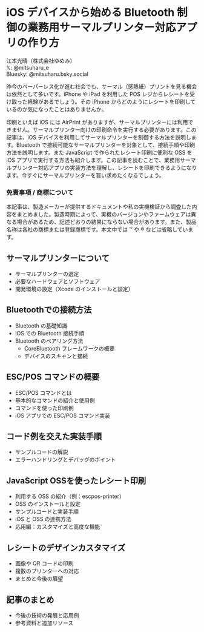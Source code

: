 # iOS デバイスから始める Bluetooth 制御の業務用サーマルプリンター対応アプリの作り方

<div class="author-info">
江本光晴（株式会社ゆめみ）<BR />
𝕏: @mitsuharu_e<BR />
Bluesky: @mitsuharu.bsky.social
</div>

昨今のペーパーレス化が進む社会でも、サーマル（感熱紙）プリントを見る機会は依然として多いです。iPhone や iPad を利用した POS レジからレシートを受け取った経験があるでしょう。その iPhone からどのようにレシートを印刷しているのか気になったことはありませんか。

印刷といえば iOS には AirPrint がありますが、サーマルプリンターには利用できません。サーマルプリンター向けの印刷命令を実行する必要があります。この記事は、iOS デバイスを利用してサーマルプリンターを制御する方法を説明します。Bluetooth で接続可能なサーマルプリンターを対象として、接続手順や印刷方法を説明します。また JavaScript で作られたレシート印刷に便利な OSS を iOS アプリで実行する方法も紹介します。この記事を読むことで、業務用サーマルプリンター対応アプリの実装方法を理解し、レシートを印刷できるようになります。今すぐにサーマルプリンターを買い求めたくなるでしょう。

### 免責事項 / 商標について

本記事は、製造メーカーが提供するドキュメントや私の実機検証から調査した内容をまとめました。製造時期によって、実機のバージョンやファームウェアは異なる場合があるため、記述どおりの結果にならない場合があります。また、製品名称は各社の商標または登録商標です。本文中では ™ や ® などは省略しています。

## サーマルプリンターについて

- サーマルプリンターの選定
- 必要なハードウェアとソフトウェア
- 開発環境の設定（Xcode のインストールと設定）

## Bluetoothでの接続方法

- Bluetooth の基礎知識
- iOS での Bluetooth 接続手順
- Bluetooth のペアリング方法
  - CoreBluetooth フレームワークの概要
  - デバイスのスキャンと接続

## ESC/POS コマンドの概要

- ESC/POS コマンドとは
- 基本的なコマンドの紹介と使用例
- コマンドを使った印刷例
- iOS アプリでの ESC/POS コマンド実装

## コード例を交えた実装手順

- サンプルコードの解説
- エラーハンドリングとデバッグのポイント

## JavaScript OSSを使ったレシート印刷

- 利用する OSS の紹介（例：escpos-printer）
- OSS のインストールと設定
- サンプルコードと実装手順
- iOS と OSS の連携方法
- 応用編：カスタマイズと高度な機能

## レシートのデザインカスタマイズ

- 画像や QR コードの印刷
- 複数のプリンターへの対応
- まとめと今後の展望

## 記事のまとめ

- 今後の技術の発展と応用例
- 参考資料と追加リソース
